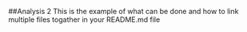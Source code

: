 \##Analysis 2 This is the example of what can be done and how to link
multiple files togather in your README.md file
